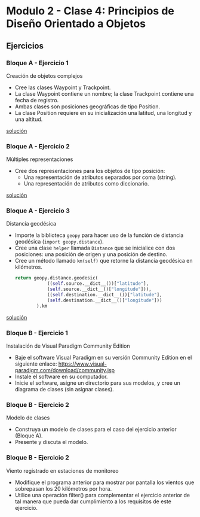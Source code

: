# Modulo 2 - Clase 4: Principios de Diseño Orientado a Objetos

## Ejercicios

### Bloque A - Ejercicio 1
Creación de objetos complejos

* Cree las clases Waypoint y Trackpoint.
* La clase Waypoint contiene un nombre; la clase Trackpoint contiene una fecha de registro.
* Ambas clases son posiciones geográficas de tipo Position.
* La clase Position requiere en su inicialización una latitud, una longitud y una altitud.

[solución](bloque-a-ej-1.py)

### Bloque A - Ejercicio 2
Múltiples representaciones

* Cree dos representaciones para los objetos de tipo posición:
    * Una representación de atributos separados por coma (string).
    * Una representación de atributos como diccionario.

[solución](bloque-a-ej-2.py)

### Bloque A - Ejercicio 3
Distancia geodésica

* Importe la biblioteca `geopy` para hacer uso de la función de distancia geodésica (`import geopy.distance`).
* Cree una clase `helper` llamada `Distance` que se inicialice con dos posiciones: una posición de origen y una posición de destino.
* Cree un método llamado `km(self)` que retorne la distancia geodésica en kilómetros.
    ```python
    return geopy.distance.geodesic(
                ((self.source.__dict__())["latitude"],
                (self.source.__dict__()["longitude"])),
                ((self.destination.__dict__())["latitude"],
                (self.destination.__dict__()["longitude"]))
            ).km
    ```

[solución](bloque-a-ej-3.py)

### Bloque B - Ejercicio 1
Instalación de Visual Paradigm Community Edition

* Baje el software Visual Paradigm en su versión Community Edition en el siguiente enlace: https://www.visual-paradigm.com/download/community.jsp
* Instale el software en su computador.
* Inicie el software, asigne un directorio para sus modelos, y cree un diagrama de clases (sin asignar clases).

### Bloque B - Ejercicio 2
Modelo de clases
* Construya un modelo de clases para el caso del ejercicio anterior (Bloque A).
* Presente y discuta el modelo.

### Bloque B - Ejercicio 2
Viento registrado en estaciones de monitoreo
* Modifique el programa anterior para mostrar por pantalla los vientos que sobrepasan los 20 kilómetros por hora.
* Utilice una operación filter() para complementar el ejercicio anterior de tal manera que pueda dar cumplimiento a los requisitos de este ejercicio.
